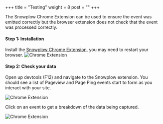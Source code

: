 +++
title = "Testing"
weight = 8
post = ""
+++

The Snowplow Chrome Extension can be used to ensure the event was emitted correctly but the browser extension does not check that the event was processed correctly.

#### **Step 1:** Installation

Install the [Snowplow Chrome Extension](https://chrome.google.com/webstore/detail/snowplow-inspector/maplkdomeamdlngconidoefjpogkmljm?hl=en), you may need to restart your browser.
![Chrome Extension](../images/install.png?classes=shadow)

#### **Step 2:** Check your data

Open up devtools (F12) and navigate to the Snowplow extension. You should see a list of Pageview and Page Ping events start to form as you interact with your site.

![Chrome Extension](../images/extension_events.png?width=20pc)

Click on an event to get a breakdown of the data being captured.

![Chrome Extension](../images/extension_breakdown.png?width=40pc)
